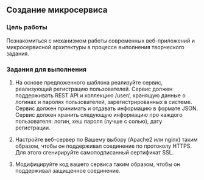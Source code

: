 ## Создание микросервиса

### Цель работы

Познакомиться с механизмом работы современных веб-приложений и микросервисной архитектуры в процессе выполнения
творческого задания.

### Задания для выполнения

1. На основе предложенного шаблона реализуйте сервис, реализующий регистрацию пользователей. Сервис должен поддерживать
   REST API и коллекцию /user/, хранящую данные о логинах и паролях пользователей, зарегистрированных в системе. Сервис
   должен принимать и отдавать информацию в формате JSON. Сервис должен хранить следующую информацию про каждого
   пользователя: логин, хеш пароля (лучше с солью), дату регистрации.

1. Настройте веб-сервер по Вашему выбору (Apache2 или nginx) таким образом, чтобы он поддерживал соединение по протоколу
   HTTPS. Для этого сгенирируйте самоподписанный сертификат SSL.

1. Модифицируйте код вашего сервиса таким образом, чтобы он поддерживал защищенное соединение.
